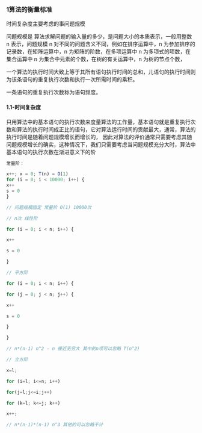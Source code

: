 ### 1算法的衡量标准

时间复杂度主要考虑的事问题规模

问题规模是 算法求解问题的输入量的多少，是问题大小的本质表示，一般用整数 n 表示，问题规模 n 对不同的问题含义不同，例如在排序运算中，n 为参加排序的记录数，在矩阵运算中，n 为矩阵的阶数，在多项运算中 n 为多项式的项数，在集合运算中 n 为集合中元素的个数，在树的有关运算中，n 为树的节点个数，

一个算法的执行时间大致上等于其所有语句执行时间的总和，儿语句的执行时间则为该条语句的重复执行次数和执行一次所需时间的乘积。

一条语句的重复执行次数称为语句频度。

#### 1.1-时间复杂度

只用算法中的基本语句的执行次数来度量算法的工作量，基本语句就是重复执行次数和算法的执行时间成正比的语句，它对算法运行时间的贡献最大，通常，算法的执行时间是随着问题规模增长而增长的， 因此对算法的评价通常只需要考虑其随问题规模增长的确实，这种情况下，我们只需要考虑当问题规模充分大时，算法中基本语句的执行次数在渐进意义下的阶

```js
常量阶：

x++; x = 0; T(n) = O(1)
for (i = 0; i < 10000; i++) {
x++
s = 0
}

// 问题规模固定 常量阶 O(1) 10000次

// n次 线性阶

for (i = 0; i < n; i++) {

x++

s = 0

}

// 平方阶

for (i = 0; i < n; i++) {

for (j = 0; j < n; j++) {

x++

s = 0

}

}

// n*(n-1) n^2 - n 接近无穷大 其中的n项可以忽略 T(n^2)

// 立方阶

x=l;

for (i=l; i<=n; i++)

for(j=l;j<=i;j++)

for (k=l; k<=j; k++)

x++;

// n*(n-1)*(n-1) n^3 其他的可以忽略不计
```



